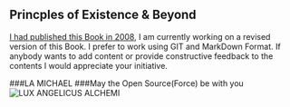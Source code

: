 ## Princples of Existence & Beyond

[I had published this Book in 2008](https://opensourcespecialist.co.uk/Principles-of-Existence.pdf), I am currently working on a revised version of this Book.
I prefer to work using GIT and MarkDown Format.
If anybody wants to add content or provide constructive feedback to the contents I would appreciate your initiative.

###LA MICHAEL
###May the Open Source(Force) be with you
![LUX ANGELICUS ALCHEMI](https://upload.wikimedia.org/wikipedia/commons/6/68/Guido_Reni_031.jpg)
